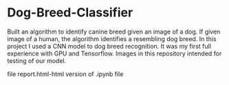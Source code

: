 # Dog-Breed-Classifier
Built an algorithm to identify canine breed given an image of a dog. If given image of a human, the algorithm identifies a resembling dog breed.
In this project I used a CNN model to dog breed recognition. It was my first full experience with GPU and Tensorflow.
Images in this repository intended for testing of our model.


file report.html-html version of .ipynb file
